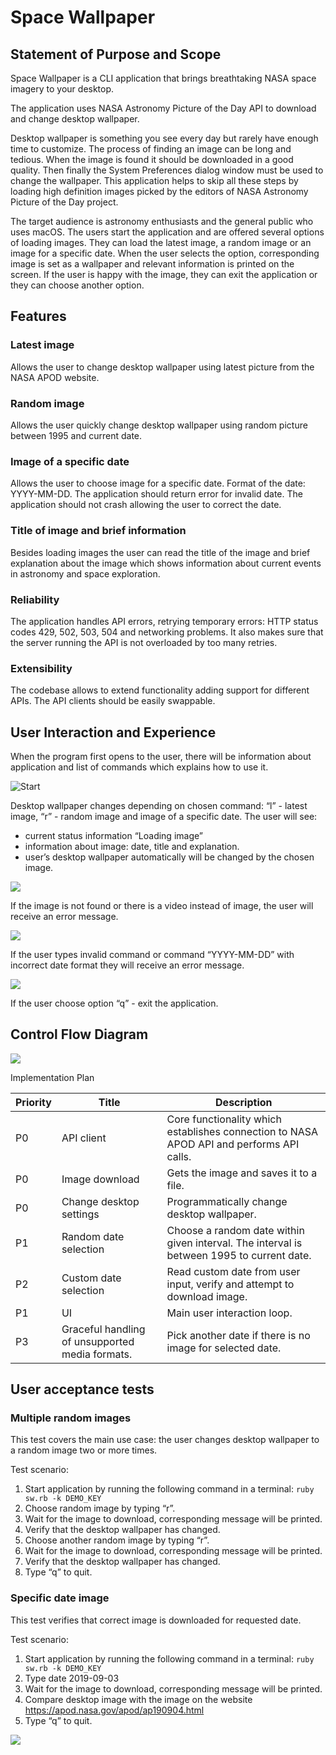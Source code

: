 # Space Wallpaper 

## Statement of Purpose and Scope 

Space Wallpaper is a CLI application that brings breathtaking NASA space imagery to your desktop.

The application uses NASA Astronomy Picture of the Day API to download and change desktop wallpaper.

Desktop wallpaper is something you see every day but rarely have enough time to customize. The process of finding an image can be long and tedious. When the image is found it should be downloaded in a good quality. Then finally the System Preferences dialog window must be used to change the wallpaper. This application helps to skip all these steps by loading high definition images picked by the editors of NASA Astronomy Picture of the Day project.

The target audience is astronomy enthusiasts and the general public who uses macOS. The users start the application and are offered several options of loading images. They can load the latest image, a random image or an image for a specific date. When the user selects the option, corresponding image is set as a wallpaper and relevant information is printed on the screen. If the user is happy with the image, they can exit the application or they can choose another option.

## Features

### Latest image

Allows the user to change desktop wallpaper using latest picture from the NASA APOD website.

### Random image

Allows the user quickly change desktop wallpaper using random picture between 1995 and current date.

### Image of a specific date

Allows the user to choose image for a specific date. Format of the date: YYYY-MM-DD. The application should return error for invalid date. The application should not crash allowing the user to correct the date.

### Title of image and brief information 

Besides loading images the user can read the title of the image and brief explanation about the image which shows information about current events in astronomy and space exploration. 

### Reliability 

The application handles API errors, retrying temporary errors: HTTP status codes 429, 502, 503, 504 and networking problems. It also makes sure that the server running the API is not overloaded by too many retries.

### Extensibility

The codebase allows to extend functionality adding support for different APIs. The API clients should be easily swappable. 

## User Interaction and Experience

When the program first opens to the user, there will be information about application and list of commands which explains how to use it. 

![Start](images/start.png)

Desktop wallpaper changes depending on chosen command: “l” - latest image, “r” - random image and image of a specific date. The user will see:
- current status information “Loading image” 
- information about image: date, title and explanation. 
- user’s desktop wallpaper automatically will be changed by the chosen image.

![](images/example.png)

If the image is not found or there is a video instead of image, the user will receive an error message.

![](images/no_image.png)

If the user types invalid command or command “YYYY-MM-DD” with incorrect date format they will receive an error message.

![](images/invalid_comm.png)

If the user choose option “q” - exit the application.

## Control Flow Diagram

![](images/control_flow_diagram.png)

Implementation Plan

Priority | Title | Description
--- | --- | ---
P0 | API client | Core functionality which establishes connection to NASA APOD API and performs API calls.
P0 | Image download | Gets the image and saves it to a file. 
P0 | Change desktop settings | Programmatically change desktop wallpaper. 
P1 | Random date selection | Choose a random date within given interval. The interval is between 1995 to current date. 
P2 | Custom date selection | Read custom date from user input, verify and attempt to download image. 
P1 | UI | Main user interaction loop. | 04/09/2019
P3 | Graceful handling of unsupported media formats. | Pick another date if there is no image for selected date. 

## User acceptance tests

### Multiple random images

This test covers the main use case: the user changes desktop wallpaper to a random image two or more times.

Test scenario:

1. Start application by running the following command in a terminal:
` ruby sw.rb -k DEMO_KEY `
1. Choose random image by typing “r”.
1. Wait for the image to download, corresponding message will be printed.
1. Verify that the desktop wallpaper has changed.
1. Choose another random image by typing “r”.
1. Wait for the image to download, corresponding message will be printed.
1. Verify that the desktop wallpaper has changed.
1. Type “q” to quit.

### Specific date image

This test verifies that correct image is downloaded for requested date.

Test scenario:

1. Start application by running the following command in a terminal:
` ruby sw.rb -k DEMO_KEY `
1. Type date 2019-09-03
1. Wait for the image to download, corresponding message will be printed.
1. Compare desktop image with the image on the website https://apod.nasa.gov/apod/ap190904.html
1. Type “q” to quit.

![](images/trello.png)





